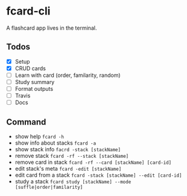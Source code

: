 # fcard-cli
A flashcard app lives in the terminal.

## Todos
- [x] Setup
- [x] CRUD cards
- [ ] Learn with card (order, familarity, random)
- [ ] Study summary
- [ ] Format outputs
- [ ] Travis
- [ ] Docs

## Command
- show help
  `fcard -h`
- show info about stacks
  `fcard -a`
- show stack info
  `facrd -stack [stackName]`
- remove stack
  `fcard -rf --stack [stackName]`
- remove card in stack
  `fcard -rf --card [stackName] [card-id]`
- edit stack's meta
  `fcard -edit [stackName]`
- edit card from a stack
  `fcard -stack [stackName] --edit [card-id]`
- study a stack
  `fcard study [stackName] --mode [suffle|order|familarity]`

